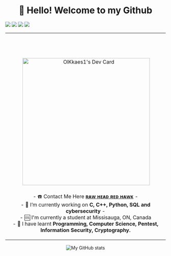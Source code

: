 <h1 align="center">👋 Hello! Welcome to my Github</h1>

[![](https://img.shields.io/badge/-@EZiskpsy05-%231DA1F2?style=flat-square&logo=twitter&logoColor=ffffff)](https://twitter.com/OlKkaeS1)
[![](https://img.shields.io/badge/-@EZiskpsy05-%23181717?style=flat-square&logo=github)](https://github.com/EZiskpsy05)
[![](https://img.shields.io/badge/-@0lKk-%23000000?style=flat-square&logo=codepen)](https://codepen.io/0lKk)
[![](https://img.shields.io/badge/-@Bla3tC9t-%23000000?style=flat-square&logo=facebook)](https://www.facebook.com/Bauawakka292)

<p align="center">
<table align="center">
   <tr>
      <td>
         <p align="center">    
         <br/>
         <br/><br/>
            <a href="#"><img align="center"></a>
            <a href="https://app.daily.dev/olkkaesi"><img src="https://api.daily.dev/devcards/a715e312a29f4ffb8f6763146261c579.png?r=maq" width="400" alt="OlKkaes1's Dev Card"/></a>
         <br/><br/>
         - ☎️ Contact Me Here <strong><a href="https://facebook.com/Bla3tC9t">ʀᴀᴡ ʜᴇᴀᴅ ʀᴇᴅ ʜᴀᴡᴋ</a></strong> -
         <br/>
         - 🌱 I’m currently working on <strong>C, C++, Python, SQL and cybersecurity </strong> -
         <br/>
         - 🆒 I'm currently a student at Missisauga, ON, Canada
         <br/>
         - 💬 I have learnt <strong>Programming, Computer Science, Pentest, Information Security, Cryptography.</strong> 
         <p align="center">                     
</table>
</p>
<p align="center">
   <img src="https://github-readme-stats.vercel.app/api?username=EZiskpsy05&show_icons=true&theme=synthwave" alt="My GitHub stats">
</p>


<!--
- 🔭 I’m currently working on ...
- 🌱 I’m currently learning ...
- 👯 I’m looking to collaborate on ...
- 🤔 I’m looking for help with ...
- 💬 Ask me about ...
- 📫 How to reach me: ...
- 😄 Pronouns: ...
- ⚡ Fun fact: ...
-->

